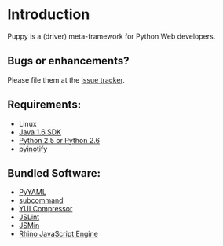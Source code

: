 Introduction
============
Puppy is a (driver) meta-framework for Python Web developers.

Bugs or enhancements?
---------------------
Please file them at the [issue tracker][issue_tracker].

Requirements:
-------------
* Linux
* [Java 1.6 SDK][java_sdk]
* [Python 2.5 or Python 2.6][python]
* [pyinotify][pyinotify]

Bundled Software:
-----------------
* [PyYAML][pyyaml]
* [subcommand][subcommand]
* [YUI Compressor][yui_compressor]
* [JSLint][jslint]
* [JSMin][jsmin]
* [Rhino JavaScript Engine][rhino]

[issue_tracker]: http://happychickoo.lighthouseapp.com/projects/34621-puppy
[rhino]: http://www.mozilla.org/rhino/
[jsmin]: http://crockford.com/javascript/jsmin
[jslint]: http://jslint.com
[yui_compressor]: http://developer.yahoo.com/yui/compressor/
[python]: http://www.python.org/
[java_sdk]: http://java.sun.com/
[pyinotify]: http://trac.dbzteam.org/pyinotify
[pyyaml]: http://pyyaml.org/
[subcommand]: http://github.com/anandology/subcommand/

